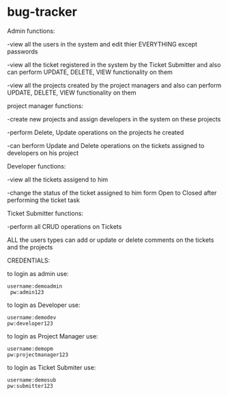 # bug-tracker
Admin functions:

  -view all the users in the system and edit thier EVERYTHING except passwords
  
  -view all the ticket registered in the system by the Ticket Submitter and also can perform UPDATE, DELETE, VIEW functionality on them
  
  -view all the projects created by the project managers and also can perform UPDATE, DELETE, VIEW functionality on them
  


project manager functions:

  -create new projects and assign developers in the system on these projects
  
  -perform Delete, Update operations on the projects he created
  
  -can berform Update and Delete operations on the tickets assigned to developers on his project
  


Developer functions:

  -view all the tickets assigend to him
  
  -change the status of the ticket assigned to him form Open to Closed after performing the ticket task
  


Ticket Submitter functions:

  -perform all CRUD operations on Tickets
  
 
ALL the users types can add or update or delete comments on the tickets and the projects



CREDENTIALS:

  to login as admin use:
  
    username:demoadmin
     pw:admin123
  
  to login as Developer use:
  
    username:demodev
    pw:developer123
    
  to login as Project Manager use:
  
    username:demopm
    pw:projectmanager123
    
    
  to login as Ticket Submiter use:
  
    username:demosub
    pw:submitter123   
    
